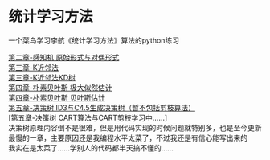 # 统计学习方法
一个菜鸟学习李航《统计学习方法》算法的python练习

[第二章-感知机 原始形式与对偶形式](https://github.com/dreamrains/Statistical-Learning-Methods/blob/main/perceptron.py)  
[第三章-K近邻法](https://github.com/dreamrains/Statistical-Learning-Methods/blob/main/knn.py)  
[第三章-K近邻法KD树](https://github.com/dreamrains/Statistical-Learning-Methods/blob/main/kdtree.py)  
[第四章-朴素贝叶斯 极大似然估计](https://github.com/dreamrains/Statistical-Learning-Methods/blob/main/NaiveBayesMLE.py)  
[第四章-朴素贝叶斯 贝叶斯估计](https://github.com/dreamrains/Statistical-Learning-Methods/blob/main/NaiveBayesMAP.py)  
[第五章-决策树 ID3与C4.5生成决策树（暂不包括剪枝算法）](https://github.com/dreamrains/Statistical-Learning-Methods/blob/main/decisiontree.py)  
[第五章-决策树 CART算法与CART剪枝学习中……]    
决策树原理内容倒不是很难，但是用代码实现的时候问题就特别多，也是至今更新最慢的一章，主要原因还是我编程水平太菜了，不过我还是有信心能写出来的  
我实在是太菜了……学别人的代码都半天搞不懂的……
